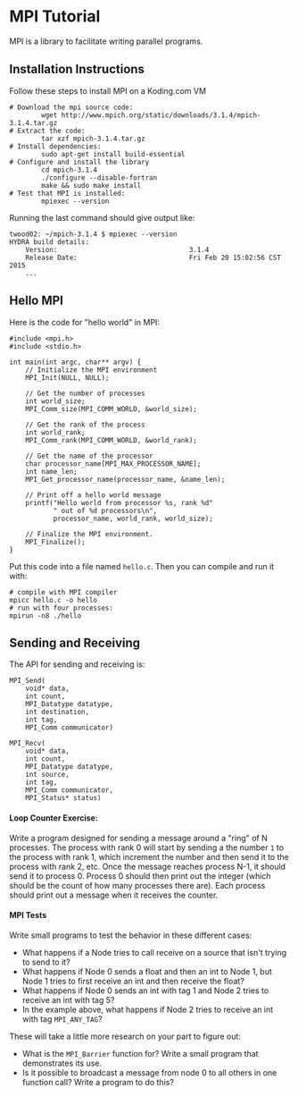 # MPI Tutorial
MPI is a library to facilitate writing parallel programs.

## Installation Instructions
Follow these steps to install MPI on a Koding.com VM
```
# Download the mpi source code:
        wget http://www.mpich.org/static/downloads/3.1.4/mpich-3.1.4.tar.gz
# Extract the code:
        tar xzf mpich-3.1.4.tar.gz
# Install dependencies:
        sudo apt-get install build-essential
# Configure and install the library
        cd mpich-3.1.4
        ./configure --disable-fortran
        make && sudo make install
# Test that MPI is installed:
        mpiexec --version
```

Running the last command should give output like:
```
twood02: ~/mpich-3.1.4 $ mpiexec --version
HYDRA build details:
    Version:                                 3.1.4
    Release Date:                            Fri Feb 20 15:02:56 CST 2015
    ...
```

## Hello MPI
Here is the code for "hello world" in MPI:

```
#include <mpi.h>
#include <stdio.h>

int main(int argc, char** argv) {
    // Initialize the MPI environment
    MPI_Init(NULL, NULL);

    // Get the number of processes
    int world_size;
    MPI_Comm_size(MPI_COMM_WORLD, &world_size);

    // Get the rank of the process
    int world_rank;
    MPI_Comm_rank(MPI_COMM_WORLD, &world_rank);

    // Get the name of the processor
    char processor_name[MPI_MAX_PROCESSOR_NAME];
    int name_len;
    MPI_Get_processor_name(processor_name, &name_len);

    // Print off a hello world message
    printf("Hello world from processor %s, rank %d"
           " out of %d processors\n",
           processor_name, world_rank, world_size);

    // Finalize the MPI environment.
    MPI_Finalize();
}
```

Put this code into a file named ``hello.c``.  Then you can compile and run it with:
```
# compile with MPI compiler
mpicc hello.c -o hello
# run with four processes:
mpirun -n8 ./hello
```

## Sending and Receiving
The API for sending and receiving is:
```
MPI_Send(
    void* data,
    int count,
    MPI_Datatype datatype,
    int destination,
    int tag,
    MPI_Comm communicator)

MPI_Recv(
    void* data,
    int count,
    MPI_Datatype datatype,
    int source,
    int tag,
    MPI_Comm communicator,
    MPI_Status* status)
```

#### Loop Counter Exercise:

Write a program designed for sending a message around a "ring" of N processes.  The process with rank 0 will start by sending a the number ``1`` to the process with rank 1, which increment the number and then send it to the process with rank 2, etc.  Once the
message reaches process N-1, it should send it to process 0.  Process 0 should then print out the integer (which should be the count of how many processes there are).  Each process should print out a message when it receives the counter.

#### MPI Tests
Write small programs to test the behavior in these different cases:

  - What happens if a Node tries to call receive on a source that isn't trying to send to it?
  - What happens if Node 0 sends a float and then an int to Node 1, but Node 1 tries to first receive an int and then receive the float?
  - What happens if Node 0 sends an int with tag 1 and Node 2 tries to receive an int with tag 5?
  - In the example above, what happens if Node 2 tries to receive an int with tag `MPI_ANY_TAG`?

These will take a little more research on your part to figure out:
  - What is the ``MPI_Barrier`` function for? Write a small program that demonstrates its use.
  - Is it possible to broadcast a message from node 0 to all others in one function call? Write a program to do this?

